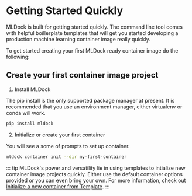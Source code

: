 # Getting Started Quickly

MLDock is built for getting started quickly. The command line tool comes with helpful boillerplate templates that will get you started developing a production machine learning container image really quickly.

To get started creating your first MLDock ready container image do the following:

## Create your first container image project
1. Install MLDock

The pip install is the only supported package manager at present. It is recommended that you use an environment manager, either virtualenv or conda will work.

```bash
pip install mldock
```

2. Initialize or create your first container

You will see a some of prompts to set up container.

```bash
mldock container init --dir my-first-container
```

::: tip
MLDock's power and versatility lie in using templates to intialize new container image projects quickly. Either use the default container options provided or you can even bring your own. For more information, check out [Initialize a new container from Template](../cli/container.html#initialize).
:::


